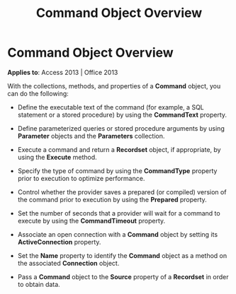 ﻿---
title: Command Object Overview
TOCTitle: Command Object Overview
ms:assetid: 3d6d81c4-4cf0-0c13-adb3-0c2c5934dc21
ms:mtpsurl: https://msdn.microsoft.com/library/JJ249166(v=office.15)
ms:contentKeyID: 48544346
ms.date: 09/18/2015
mtps_version: v=office.15
---

# Command Object Overview


**Applies to**: Access 2013 | Office 2013

With the collections, methods, and properties of a **Command** object, you can do the following:

  - Define the executable text of the command (for example, a SQL statement or a stored procedure) by using the **CommandText** property.

  - Define parameterized queries or stored procedure arguments by using **Parameter** objects and the **Parameters** collection.

  - Execute a command and return a **Recordset** object, if appropriate, by using the **Execute** method.

  - Specify the type of command by using the **CommandType** property prior to execution to optimize performance.

  - Control whether the provider saves a prepared (or compiled) version of the command prior to execution by using the **Prepared** property.

  - Set the number of seconds that a provider will wait for a command to execute by using the **CommandTimeout** property.

  - Associate an open connection with a **Command** object by setting its **ActiveConnection** property.

  - Set the **Name** property to identify the **Command** object as a method on the associated **Connection** object.

  - Pass a **Command** object to the **Source** property of a **Recordset** in order to obtain data.

